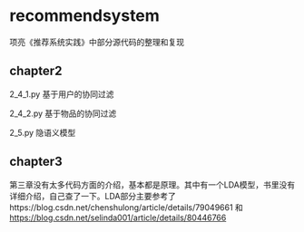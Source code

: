 # recommendsystem
项亮《推荐系统实践》中部分源代码的整理和复现

## chapter2
2_4_1.py 基于用户的协同过滤

2_4_2.py 基于物品的协同过滤

2_5.py 隐语义模型

## chapter3
第三章没有太多代码方面的介绍，基本都是原理。其中有一个LDA模型，书里没有详细介绍，自己查了一下。LDA部分主要参考了https://blog.csdn.net/chenshulong/article/details/79049661
和
https://blog.csdn.net/selinda001/article/details/80446766

